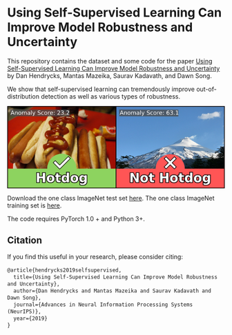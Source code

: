 # Using Self-Supervised Learning Can Improve Model Robustness and Uncertainty

This repository contains the dataset and some code for the paper [Using Self-Supervised Learning Can Improve Model Robustness and Uncertainty](https://arxiv.org/abs/1906.12340) by Dan Hendrycks, Mantas Mazeika, Saurav Kadavath, and Dawn Song.

We show that self-supervised learning can tremendously improve out-of-distribution detection as well as various types of robustness.

<img align="center" src="not_hotdog.png" width="750">

Download the one class ImageNet test set [here](https://drive.google.com/file/d/13xzVuQMEhSnBRZr-YaaO08coLU2dxAUq/view?usp=sharing). The one class ImageNet training set is [here](https://drive.google.com/file/d/1B5c39Fc3haOPzlehzmpTLz6xLtGyKEy4/view?usp=sharing).

The code requires PyTorch 1.0 + and Python 3+.

## Citation

If you find this useful in your research, please consider citing:

    @article{hendrycks2019selfsupervised,
      title={Using Self-Supervised Learning Can Improve Model Robustness and Uncertainty},
      author={Dan Hendrycks and Mantas Mazeika and Saurav Kadavath and Dawn Song},
      journal={Advances in Neural Information Processing Systems (NeurIPS)},
      year={2019}
    }
